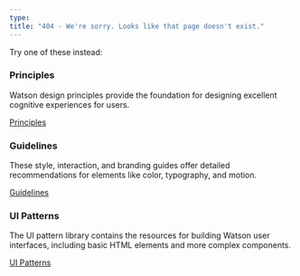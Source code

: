 ```yaml
---
type: 
title: "404 - We're sorry. Looks like that page doesn't exist."
---
```


Try one of these instead:

### Principles

Watson design principles provide the foundation for designing excellent cognitive experiences for users.

[Principles <span class="icon-next"></span>](/principles)

### Guidelines

These style, interaction, and branding guides offer detailed recommendations for elements like color, typography, and motion.

[Guidelines <span class="icon-next"></span>](/guidelines)

### UI Patterns

The UI pattern library contains the resources for building Watson user interfaces, including basic HTML elements and more complex components.

[UI Patterns <span class="icon-next"></span>](/uipatterns)
